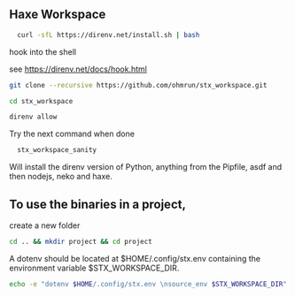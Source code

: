 ## Haxe Workspace


```bash
  curl -sfL https://direnv.net/install.sh | bash
```

hook into the shell

see https://direnv.net/docs/hook.html


```bash
git clone --recursive https://github.com/ohmrun/stx_workspace.git
```
```bash
cd stx_workspace
```
```bash
direnv allow
```

Try the next command when done
```bash
  stx_workspace_sanity
```

Will install the direnv version of Python, anything from the Pipfile, asdf and then nodejs, neko and haxe.

## To use the binaries in a project, 

create a new folder

```bash
cd .. && mkdir project && cd project
```


A dotenv should be located at $HOME/.config/stx.env containing the environment variable $STX_WORKSPACE_DIR.


```bash
echo -e "dotenv $HOME/.config/stx.env \nsource_env $STX_WORKSPACE_DIR" > .envrc && direnv allow                                                                                           
```




